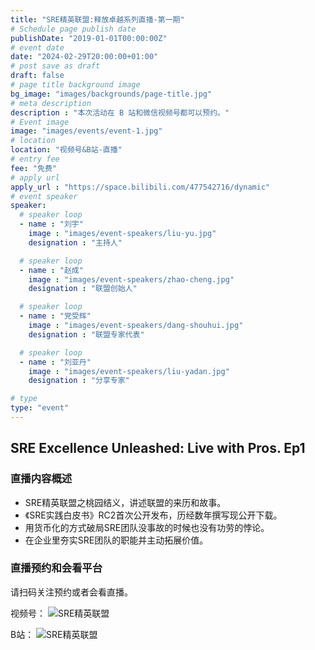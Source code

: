 ```yaml
---
title: "SRE精英联盟:释放卓越系列直播-第一期"
# Schedule page publish date
publishDate: "2019-01-01T00:00:00Z"
# event date
date: "2024-02-29T20:00:00+01:00"
# post save as draft
draft: false
# page title background image
bg_image: "images/backgrounds/page-title.jpg"
# meta description
description : "本次活动在 B 站和微信视频号都可以预约。"
# Event image
image: "images/events/event-1.jpg"
# location
location: "视频号&B站-直播"
# entry fee
fee: "免费"
# apply url
apply_url : "https://space.bilibili.com/477542716/dynamic"
# event speaker
speaker:
  # speaker loop
  - name : "刘宇"
    image : "images/event-speakers/liu-yu.jpg"
    designation : "主持人"

  # speaker loop
  - name : "赵成"
    image : "images/event-speakers/zhao-cheng.jpg"
    designation : "联盟创始人"

  # speaker loop
  - name : "党受辉"
    image : "images/event-speakers/dang-shouhui.jpg"
    designation : "联盟专家代表"

  # speaker loop
  - name : "刘亚丹"
    image : "images/event-speakers/liu-yadan.jpg"
    designation : "分享专家"

# type
type: "event"
---
```


## SRE Excellence Unleashed: Live with Pros. Ep1

### 直播内容概述

* SRE精英联盟之桃园结义，讲述联盟的来历和故事。
* 《SRE实践白皮书》RC2首次公开发布，历经数年撰写现公开下载。
* 用货币化的方式破局SRE团队没事故的时候也没有功劳的悖论。
* 在企业里夯实SRE团队的职能并主动拓展价值。

### 直播预约和会看平台

请扫码关注预约或者会看直播。

视频号：
![SRE精英联盟](/images/wechat.jpg)

B站：
![SRE精英联盟](/images/bilibili.jpg)